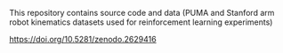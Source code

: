 This repository contains source code and data (PUMA and Stanford arm robot kinematics datasets used for reinforcement learning experiments) 

https://doi.org/10.5281/zenodo.2629416
